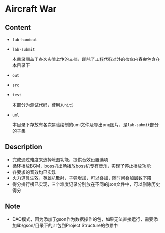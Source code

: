 # Aircraft War

## Content

- `lab-handout`

- `lab-submit`

  本目录涵盖了各次实验上传的文档，即除了工程代码以外的检查内容会包含在本目录下

- `out`

- `src`

- `test`

  本部分为测试代码，使用`JUnit5`

- `uml`

  本目录下存放有各次实验绘制的uml文件及导出png图片，是`lab-submit`部分的子集

## Description

- 完成通过难度来选择地图功能，提供音效设置选项
- 循环播放BGM，boss机出场播放boss机专有音乐，实现了停止播放功能
- 各要求的音效均已实现
- 火力道具生效，英雄机散射，子弹增加，可以叠加，随时间叠加层数下降
- 得分排行榜已实现，三个难度记录分别放在不同的json文件中，可以删除历史得分

## Note

* DAO模式，因为添加了gson作为数据操作的包，如果无法直接运行，需要添加lib/gson/目录下的jar包到Project Structure的依赖中

